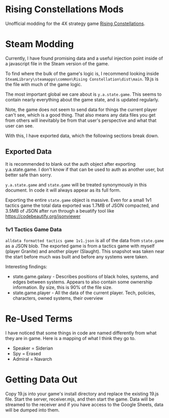 # Rising Constellations Mods

Unofficial modding for the 4X strategy game [Rising Constellations](https://rising-constellation.com/).

# Steam Modding
Currently, I have found promising data and a useful injection point inside of a javascript file in the Steam version of the game.

To find where the bulk of the game's logic is, I recommend looking inside `SteamLibrary\steamapps\common\Rising Constellation\dist\main`. 19.js is the file with much of the game logic.

The most important global we care about is `y.a.state.game`. This seems to contain nearly everything about the game state, and is updated regularly.

Note, the game does not seem to send data for things the current player can't see, which is a good thing. That also means any data files you get from others will inevitably be from that user's perspective and what that user can see.

With this, I have exported data, which the following sections break down.

## Exported Data
It is recommended to blank out the auth object after exporting y.a.state.game. I don't know if that can be used to auth as another user, but better safe than sorry.

`y.a.state.game` and `state.game` will be treated synonymously in this document. In code it will always appear as its full form.

Exporting the entire `state.game` object is massive. Even for a small 1v1 tactics game the total data exported was 1.7MB of JSON compacted, and 3.5MB of JSON after run through a beuatify tool like https://codebeautify.org/jsonviewer

### 1v1 Tactics Game Data
`alldata formatted tactics game 1v1.json` is all of the data from `state.game` as a JSON blob. The exported game is from a tactics game with myself (player Granite) and another player (Slaught). This snapshot was taken near the start before much was built and before any systems were taken.

Interesting findings:
* state.game.galaxy - Describes positions of black holes, systems, and edges between systems. Appears to also contain some ownership information. By size, this is 90% of the file size.
* state.game.player - All the data of the current player. Tech, policies, characters, owned systems, their overview


# Re-Used Terms
I have noticed that some things in code are named differently from what they are in game. Here is a mapping of what I think they go to.

* Speaker = Siderian
* Spy = Erased
* Admiral = Navarch

# Getting Data Out
Copy 19.js into your game's install directory and replace the existing 19.js file. Start the server, receiver.mjs, and
then start the game. Data will be streamed to the receiver and if you have access to the Google Sheets, data will
be dumped into them.
